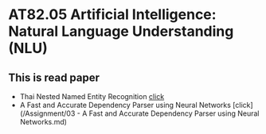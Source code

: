#  AT82.05 Artificial Intelligence: Natural Language Understanding (NLU)

## This is read paper
- Thai Nested Named Entity Recognition [click](/Assignment/)
- A Fast and Accurate Dependency Parser using Neural Networks [click](/Assignment/03 - A Fast and Accurate Dependency Parser using Neural Networks.md)